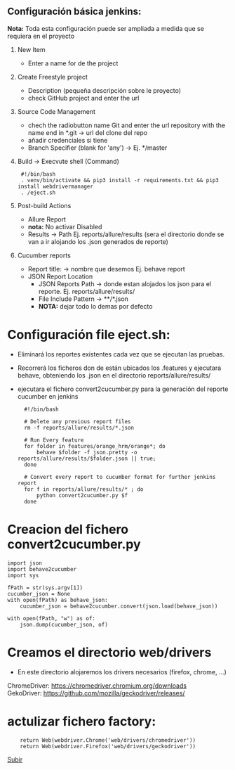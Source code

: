 <a name='top'></a>

## Configuración básica jenkins:
**Nota:** Toda esta configuración puede ser ampliada a medida que se requiera en el proyecto

1. New Item
    * Enter a name for de the project
2. Create Freestyle project
    * Description (pequeña descripción sobre le proyecto)
    * check GitHub project and enter the url
3. Source Code Management
    * chech the radiobutton name Git and enter the url repository with the name end in *.git -> url del clone del repo
    * añadir credenciales si tiene
    * Branch Specifier (blank for 'any') -> Ej. */master 
4. Build -> Execvute shell (Command)

        #!/bin/bash 
        . venv/bin/activate && pip3 install -r requirements.txt && pip3 install webdrivermanager
        . /eject.sh
5. Post-build Actions
    * Allure Report
    * **nota:** No activar Disabled
    * Results -> Path Ej. reports/allure/results (sera el directorio donde se van a ir alojando los .json generados de reporte)
6. Cucumber reports
    * Report title: -> nombre que desemos Ej. behave report
    * JSON Report Location 
        * JSON Reports Path -> donde estan alojados los json para el reporte. Ej. reports/allure/results/
        * File Include Pattern -> **/*.json
        * **NOTA:** dejar todo lo demas por defecto
        
# Configuración file eject.sh:
* Eliminará los reportes existentes cada vez que se ejecutan las pruebas.
* Recorrerá los ficheros don de están ubicados los .features y ejecutara behave, obteniendo los .json en el directorio reports/allure/results/
* ejecutara el fichero convert2cucumber.py para la generación del reporte cucumber en jenkins
    
        #!/bin/bash
        
        # Delete any previous report files
        rm -f reports/allure/results/*.json
        
        # Run Every feature
        for folder in features/orange_hrm/orange*; do
            behave $folder -f json.pretty -o reports/allure/results/$folder.json || true;
        done
        
        # Convert every report to cucumber format for further jenkins report
        for f in reports/allure/results/* ; do
            python convert2cucumber.py $f
        done

# Creacion del fichero convert2cucumber.py

    import json
    import behave2cucumber
    import sys
    
    fPath = str(sys.argv[1])
    cucumber_json = None
    with open(fPath) as behave_json:
        cucumber_json = behave2cucumber.convert(json.load(behave_json))
    
    with open(fPath, "w") as of:
        json.dump(cucumber_json, of)
        
# Creamos el directorio web/drivers
* En este directorio alojaremos los drivers necesarios (firefox, chrome, ...)

ChromeDriver: https://chromedriver.chromium.org/downloads <br/>
GekoDriver: https://github.com/mozilla/geckodriver/releases/ <br/>

# actulizar fichero factory:
        return Web(webdriver.Chrome('web/drivers/chromedriver'))
        return Web(webdriver.Firefox('web/drivers/geckodriver'))


[Subir](#top)